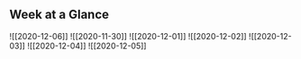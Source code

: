 ## Week at a Glance

![[2020-12-06]]
![[2020-11-30]]
![[2020-12-01]]
![[2020-12-02]]
![[2020-12-03]]
![[2020-12-04]]
![[2020-12-05]]

